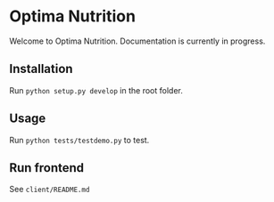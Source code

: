 # Optima Nutrition

Welcome to Optima Nutrition. Documentation is currently in progress.

## Installation

Run `python setup.py develop` in the root folder.

## Usage

Run `python tests/testdemo.py` to test.

## Run frontend

See `client/README.md`

